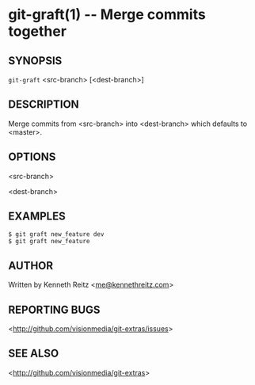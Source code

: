 git-graft(1) -- Merge commits together
======================================

## SYNOPSIS

`git-graft` &lt;src-branch&gt; [&lt;dest-branch&gt;]

## DESCRIPTION

  Merge commits from &lt;src-branch&gt; into &lt;dest-branch&gt; which defaults to &lt;master&gt;.

## OPTIONS

  &lt;src-branch&gt;

  &lt;dest-branch&gt;

## EXAMPLES

    $ git graft new_feature dev
    $ git graft new_feature

## AUTHOR

Written by Kenneth Reitz &lt;<me@kennethreitz.com>&gt;

## REPORTING BUGS

&lt;<http://github.com/visionmedia/git-extras/issues>&gt;

## SEE ALSO

&lt;<http://github.com/visionmedia/git-extras>&gt;

